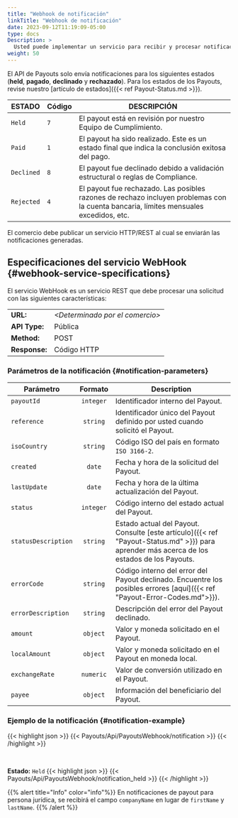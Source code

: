 ```yaml
---
title: "Webhook de notificación"
linkTitle: "Webhook de notificación"
date: 2023-09-12T11:19:09-05:00
type: docs
Description: >
  Usted puede implementar un servicio para recibir y procesar notificaciones relacionadas con los estados finales del Payout desde Bamboo.
weight: 50
---
```


El API de Payouts solo envía notificaciones para los siguientes estados (**held**, **pagado**, **declinado** y **rechazado**). Para los estados de los Payouts, revise nuestro [artículo de estados]({{< ref Payout-Status.md >}}).

| ESTADO    | Código | DESCRIPCIÓN |
|-----------|--------|-------------|
| `Held`    | `7`      | El payout está en revisión por nuestro Equipo de Cumplimiento. |
| `Paid`    | `1`      | El payout ha sido realizado. Este es un estado final que indica la conclusión exitosa del pago. |
| `Declined` | `8`      | El payout fue declinado debido a validación estructural o reglas de Compliance. |
| `Rejected` | `4`      | El payout fue rechazado. Las posibles razones de rechazo incluyen problemas con la cuenta bancaria, límites mensuales excedidos, etc.

El comercio debe publicar un servicio HTTP/REST al cual se enviarán las notificaciones generadas.

## Especificaciones del servicio WebHook {#webhook-service-specifications}
El servicio WebHook es un servicio REST que debe procesar una solicitud con las siguientes características:

<div id="shortTable"></div>

|        |          | 
|:-------|:---------|
|**URL:** | *\<Determinado por el comercio>* |
|**API Type:** | Pública |
|**Method:** | POST |
|**Response:** | Código HTTP |

### Parámetros de la notificación {#notification-parameters}

| Parámetro | Formato | Description |
|---|:-:|---|
| `payoutId` | `integer` | Identificador interno del Payout. |
| `reference` | `string` | Identificador único del Payout definido por usted cuando solicitó el Payout. |
| `isoCountry` | `string` | Código ISO del país en formato `ISO 3166-2`. |
| `created` | `date` | Fecha y hora de la solicitud del Payout. |
| `lastUpdate` | `date` | Fecha y hora de la última actualización del Payout. |
| `status` | `integer` | Código interno del estado actual del Payout. |
| `statusDescription` | `string` | Estado actual del Payout. Consulte [este artículo]({{< ref "Payout-Status.md" >}}) para aprender más acerca de los estados de los Payouts. |
| `errorCode` | `string` | Código interno del error del Payout declinado. Encuentre los posibles errores [aquí]({{< ref "Payout-Error-Codes.md">}}). |
| `errorDescription` | `string` | Descripción del error del Payout declinado. |
| `amount` | `object` | Valor y moneda solicitado en el Payout. |
| `localAmount` | `object` | Valor y moneda solicitado en el Payout en moneda local. |
| `exchangeRate` | `numeric` | Valor de conversión utilizado en el Payout. |
| `payee` | `object` | Información del beneficiario del Payout.  |



### Ejemplo de la notificación {#notification-example}
{{< highlight json >}}
{{< Payouts/Api/PayoutsWebhook/notification >}}
{{< /highlight >}}

<br />

**Estado:** `Held`
{{< highlight json >}}
{{< Payouts/Api/PayoutsWebhook/notification_held >}}
{{< /highlight >}}


{{% alert title="Info" color="info"%}}
En notificaciones de payout para persona jurídica, se recibirá el campo `companyName` en lugar de `firstName` y `lastName`.
{{% /alert %}}